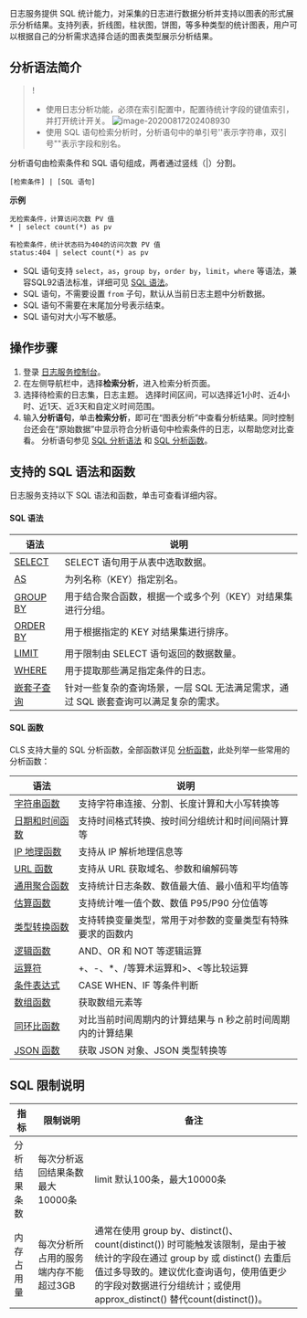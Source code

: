 日志服务提供 SQL 统计能力，对采集的日志进行数据分析并支持以图表的形式展示分析结果。支持列表，折线图，柱状图，饼图，等多种类型的统计图表，用户可以根据自己的分析需求选择合适的图表类型展示分析结果。

## 分析语法简介

>!
>- 使用日志分析功能，必须在索引配置中，配置待统计字段的键值索引，并打开统计开关。
>![image-20200817202408930](https://main.qcloudimg.com/raw/c2f6b9608764c2007ee20cb2b7b7016f.png)
>- 使用 SQL 语句检索分析时，分析语句中的单引号''表示字符串，双引号""表示字段和别名。
>

分析语句由检索条件和 SQL 语句组成，两者通过竖线（|）分割。
```
[检索条件] | [SQL 语句]
```
**示例**
```
无检索条件，计算访问次数 PV 值
* | select count(*) as pv
```
```
有检索条件，统计状态码为404的访问次数 PV 值
status:404 | select count(*) as pv
```
- SQL 语句支持 `select`，`as`，`group by`，`order by`，`limit`，`where` 等语法，兼容SQL92语法标准，详细可见 [SQL 语法](#sql1)。
- SQL 语句，不需要设置 `from` 子句，默认从当前日志主题中分析数据。
- SQL 语句不需要在末尾加分号表示结束。
- SQL 语句对大小写不敏感。



##  操作步骤

1. 登录 [日志服务控制台](https://console.cloud.tencent.com/cls)。
2. 在左侧导航栏中，选择**检索分析**，进入检索分析页面。
3. 选择待检索的日志集，日志主题。
选择时间区间，可以选择近1小时、近4小时、近1天、近3天和自定义时间范围。 
4. 输入**分析语句**，单击**检索分析**，即可在“图表分析”中查看分析结果。同时控制台还会在“原始数据”中显示符合分析语句中检索条件的日志，以帮助您对比查看。
分析语句参见 [SQL 分析语法](#sql1) 和 [SQL 分析函数](#sql2)。 



## 支持的 SQL 语法和函数

日志服务支持以下 SQL 语法和函数，单击可查看详细内容。

[](id:sql1)

#### SQL 语法

| 语法                                                         | 说明                                                         |
| ------------------------------------------------------------ | ------------------------------------------------------------ |
| [SELECT](https://cloud.tencent.com/document/product/614/44074) | SELECT 语句用于从表中选取数据。                              |
| [AS](https://cloud.tencent.com/document/product/614/44069)   | 为列名称（KEY）指定别名。                                    |
| [GROUP BY](https://cloud.tencent.com/document/product/614/58974) | 用于结合聚合函数，根据一个或多个列（KEY）对结果集进行分组。  |
| [ORDER BY](https://cloud.tencent.com/document/product/614/58978) | 用于根据指定的 KEY 对结果集进行排序。                        |
| [LIMIT](https://cloud.tencent.com/document/product/614/58977) | 用于限制由 SELECT 语句返回的数据数量。                       |
| [WHERE](https://cloud.tencent.com/document/product/614/44075) | 用于提取那些满足指定条件的日志。                             |
| [嵌套子查询](https://cloud.tencent.com/document/product/614/58980) | 针对一些复杂的查询场景，一层 SQL 无法满足需求，通过 SQL 嵌套查询可以满足复杂的需求。 |

[](id:sql2)

####  SQL 函数

CLS 支持大量的 SQL 分析函数，全部函数详见 [分析函数](https://cloud.tencent.com/document/product/614/44063)，此处列举一些常用的分析函数：

| 语法                                                         | 说明                                                         |
| ------------------------------------------------------------ | ------------------------------------------------------------ |
|  [字符串函数](https://cloud.tencent.com/document/product/614/58536)               | 支持字符串连接、分割、长度计算和大小写转换等  |
|  [日期和时间函数](https://cloud.tencent.com/document/product/614/58981)               | 支持时间格式转换、按时间分组统计和时间间隔计算等  |
|  [IP 地理函数](https://cloud.tencent.com/document/product/614/58976)               | 支持从 IP 解析地理信息等  |
|  [URL 函数](https://cloud.tencent.com/document/product/614/58979)               | 支持从 URL 获取域名、参数和编解码等  |
|  [通用聚合函数 ](https://cloud.tencent.com/document/product/614/60028)               | 支持统计日志条数、数值最大值、最小值和平均值等  |
|  [估算函数](https://cloud.tencent.com/document/product/614/60335)               | 支持统计唯一值个数、数值 P95/P90 分位值等  |
|  [类型转换函数](https://cloud.tencent.com/document/product/614/60338)               | 支持转换变量类型，常用于对参数的变量类型有特殊要求的函数内  |
|  [逻辑函数](https://cloud.tencent.com/document/product/614/58972)               | AND、OR 和 NOT 等逻辑运算  |
|  [运算符](https://cloud.tencent.com/document/product/614/44068)               | +、-、\*、/等算术运算和>、<等比较运算  |
|  [条件表达式](https://cloud.tencent.com/document/product/614/63799)               | CASE WHEN、IF 等条件判断  |
|  [数组函数](https://cloud.tencent.com/document/product/614/63800)               | 获取数组元素等  |
|  [同环比函数](https://cloud.tencent.com/document/product/614/63801)               | 对比当前时间周期内的计算结果与 n 秒之前时间周期内的计算结果  |
|  [ JSON 函数](https://cloud.tencent.com/document/product/614/63802)               | 获取 JSON 对象、JSON 类型转换等  |


## SQL 限制说明

| 指标         | 限制说明                              | 备注                                                         |
| ------------ | ------------------------------------- | ------------------------------------------------------------ |
| 分析结果条数 | 每次分析返回结果条数最大10000条       | limit 默认100条，最大10000条                                 |
| 内存占用量   | 每次分析所占用的服务端内存不能超过3GB | 通常在使用 group by、distinct()、count(distinct()) 时可能触发该限制，是由于被统计的字段在通过 group by 或 distinct() 去重后值过多导致的。建议优化查询语句，使用值更少的字段对数据进行分组统计；或使用 approx_distinct() 替代count(distinct())。 |

